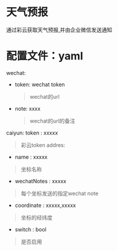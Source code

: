 # 天气预报
通过彩云获取天气预报,并由企业微信发送通知

# 配置文件：yaml
wechat:
  - token: wechat token
    > wechat的url
  - note: xxxx
    > wechat的url的备注


caiyun:
  token : xxxxx
  > 彩云token
  addres:
  - name : xxxxx
  > 坐标名称
  - wechatNotes : xxxxx
  > 每个坐标发送的指定wechat note
  - coordinate : xxxxx,xxxxx
  > 坐标的经纬度
  - switch : bool
  > 是否启用
